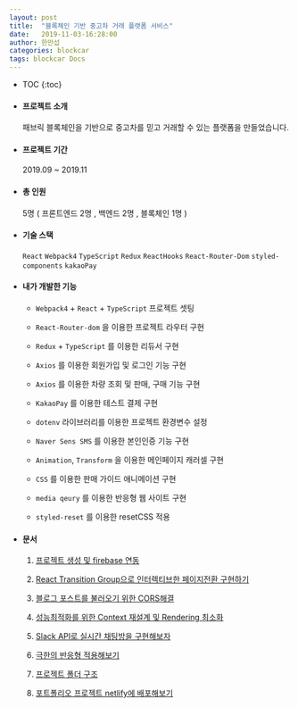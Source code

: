 ```yaml
---
layout: post
title:  "블록체인 기반 중고차 거래 플랫폼 서비스"
date:   2019-11-03-16:28:00
author: 한만섭
categories: blockcar
tags: blockcar Docs
---
```




* TOC
{:toc}


- #### 프로젝트 소개 

  패브릭 블록체인을 기반으로 중고차를 믿고 거래할 수 있는 플랫폼을 만들었습니다. 

- #### 프로젝트 기간 

  2019.09 ~ 2019.11 

- #### 총 인원 

  5명 ( 프론트엔드 2명 , 백엔드 2명 , 블록체인 1명 )

- #### 기술 스택

  `React` `Webpack4` `TypeScript`  `Redux` `ReactHooks` `React-Router-Dom`   `styled-components` `kakaoPay`

- #### 내가 개발한 기능 

  - `Webpack4` + `React` + `TypeScript`   프로젝트 셋팅 

  - `React-Router-dom` 을 이용한 프로젝트 라우터 구현 

  - `Redux`  + `TypeScript` 를 이용한 리듀서 구현 

  - `Axios` 를 이용한 회원가입 및 로그인 기능 구현 

  - `Axios` 를 이용한 차량 조회 및 판매, 구매 기능 구현 

  - `KakaoPay` 를 이용한 테스트 결제 구현 

  - `dotenv` 라이브러리를 이용한 프로젝트 환경변수 설정 

  - `Naver Sens SMS` 를 이용한 본인인증 기능 구현 

  - `Animation`, `Transform` 을 이용한 메인페이지 캐러셀 구현 

  - `CSS` 를 이용한 판매 가이드 애니메이션 구현 

  - `media qeury` 를 이용한 반응형 웹 사이트 구현 

  - `styled-reset` 를 이용한 resetCSS 적용 

    

- #### 문서 

  1. [프로젝트 생성 및 firebase 연동](https://13akstjq.github.io/portfolio/2019/08/20/portfolio-01-프로젝트-생성-및-firebase-연동.html)

  2. [React Transition Group으로 인터렉티브한 페이지전환 구현하기 ](https://13akstjq.github.io/portfolio/2019/08/25/portfolio-02-React-Transition-Group으로-인터렉티브한-페이지전환-구현하기.html)

  3. [블로그 포스트를 불러오기 위한 CORS해결](https://13akstjq.github.io/portfolio/2019/09/08/portfolio-03-블로그-포스트를-불러오기-위한-CORS-해결.html)

  4. [성능최적화를 위한 Context 재설계 및 Rendering 최소화](https://13akstjq.github.io/portfolio/2019/09/10/portfolio-04-rendering횟수를-줄이기위한-Context재설계.html)

  5. [Slack API로 실시간 채팅방을 구현해보자 ](https://13akstjq.github.io/portfolio/2019/09/15/portfolio-05-챗봇시스템-구현하기.html)

  6. [극한의 반응형 적용해보기](https://13akstjq.github.io/portfolio/2019/09/28/portfolio-06-극한의-반응형-적용해보기.html)

  7. [ 프로젝트 폴더 구조](https://13akstjq.github.io/portfolio/2019/09/28/portfolio-07-폴더-트리-구조.html)
  8. [포트폴리오 프로젝트 netlify에 배포해보기](https://13akstjq.github.io/portfolio/2019/09/28/portfolio-08-포트폴리오-프로젝트-netlify에-배포해보기.html)

  
